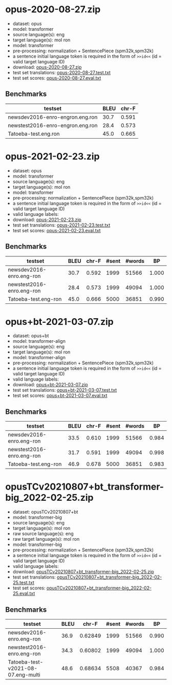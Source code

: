 # opus-2020-08-27.zip

* dataset: opus
* model: transformer
* source language(s): eng
* target language(s): mol ron
* model: transformer
* pre-processing: normalization + SentencePiece (spm32k,spm32k)
* a sentence initial language token is required in the form of `>>id<<` (id = valid target language ID)
* download: [opus-2020-08-27.zip](https://object.pouta.csc.fi/Tatoeba-MT-models/eng-ron/opus-2020-08-27.zip)
* test set translations: [opus-2020-08-27.test.txt](https://object.pouta.csc.fi/Tatoeba-MT-models/eng-ron/opus-2020-08-27.test.txt)
* test set scores: [opus-2020-08-27.eval.txt](https://object.pouta.csc.fi/Tatoeba-MT-models/eng-ron/opus-2020-08-27.eval.txt)

## Benchmarks

| testset               | BLEU  | chr-F |
|-----------------------|-------|-------|
| newsdev2016-enro-engron.eng.ron 	| 30.7 	| 0.591 |
| newstest2016-enro-engron.eng.ron 	| 28.4 	| 0.573 |
| Tatoeba-test.eng.ron 	| 45.0 	| 0.665 |






# opus-2021-02-23.zip

* dataset: opus
* model: transformer
* source language(s): eng
* target language(s): mol ron
* model: transformer
* pre-processing: normalization + SentencePiece (spm32k,spm32k)
* a sentence initial language token is required in the form of `>>id<<` (id = valid target language ID)
* valid language labels: 
* download: [opus-2021-02-23.zip](https://object.pouta.csc.fi/Tatoeba-MT-models/eng-ron/opus-2021-02-23.zip)
* test set translations: [opus-2021-02-23.test.txt](https://object.pouta.csc.fi/Tatoeba-MT-models/eng-ron/opus-2021-02-23.test.txt)
* test set scores: [opus-2021-02-23.eval.txt](https://object.pouta.csc.fi/Tatoeba-MT-models/eng-ron/opus-2021-02-23.eval.txt)

## Benchmarks

| testset | BLEU  | chr-F | #sent | #words | BP |
|---------|-------|-------|-------|--------|----|
| newsdev2016-enro.eng-ron 	| 30.7 	| 0.592 	| 1999 	| 51566 	| 1.000 |
| newstest2016-enro.eng-ron 	| 28.4 	| 0.573 	| 1999 	| 49094 	| 1.000 |
| Tatoeba-test.eng-ron 	| 45.0 	| 0.666 	| 5000 	| 36851 	| 0.990 |






# opus+bt-2021-03-07.zip

* dataset: opus+bt
* model: transformer-align
* source language(s): eng
* target language(s): mol ron
* model: transformer-align
* pre-processing: normalization + SentencePiece (spm32k,spm32k)
* a sentence initial language token is required in the form of `>>id<<` (id = valid target language ID)
* valid language labels: 
* download: [opus+bt-2021-03-07.zip](https://object.pouta.csc.fi/Tatoeba-MT-models/eng-ron/opus+bt-2021-03-07.zip)
* test set translations: [opus+bt-2021-03-07.test.txt](https://object.pouta.csc.fi/Tatoeba-MT-models/eng-ron/opus+bt-2021-03-07.test.txt)
* test set scores: [opus+bt-2021-03-07.eval.txt](https://object.pouta.csc.fi/Tatoeba-MT-models/eng-ron/opus+bt-2021-03-07.eval.txt)

## Benchmarks

| testset | BLEU  | chr-F | #sent | #words | BP |
|---------|-------|-------|-------|--------|----|
| newsdev2016-enro.eng-ron 	| 33.5 	| 0.610 	| 1999 	| 51566 	| 0.984 |
| newstest2016-enro.eng-ron 	| 31.7 	| 0.591 	| 1999 	| 49094 	| 0.998 |
| Tatoeba-test.eng-ron 	| 46.9 	| 0.678 	| 5000 	| 36851 	| 0.983 |


# opusTCv20210807+bt_transformer-big_2022-02-25.zip

* dataset: opusTCv20210807+bt
* model: transformer-big
* source language(s): eng
* target language(s): mol ron
* raw source language(s): eng
* raw target language(s): mol ron
* model: transformer-big
* pre-processing: normalization + SentencePiece (spm32k,spm32k)
* a sentence initial language token is required in the form of `>>id<<` (id = valid target language ID)
* valid language labels: 
* download: [opusTCv20210807+bt_transformer-big_2022-02-25.zip](https://object.pouta.csc.fi/Tatoeba-MT-models/eng-ron/opusTCv20210807+bt_transformer-big_2022-02-25.zip)
* test set translations: [opusTCv20210807+bt_transformer-big_2022-02-25.test.txt](https://object.pouta.csc.fi/Tatoeba-MT-models/eng-ron/opusTCv20210807+bt_transformer-big_2022-02-25.test.txt)
* test set scores: [opusTCv20210807+bt_transformer-big_2022-02-25.eval.txt](https://object.pouta.csc.fi/Tatoeba-MT-models/eng-ron/opusTCv20210807+bt_transformer-big_2022-02-25.eval.txt)

## Benchmarks

| testset | BLEU  | chr-F | #sent | #words | BP |
|---------|-------|-------|-------|--------|----|
| newsdev2016-enro.eng-ron 	| 36.9 	| 0.62849 	| 1999 	| 51566 	| 0.990 |
| newstest2016-enro.eng-ron 	| 34.3 	| 0.60802 	| 1999 	| 49094 	| 1.000 |
| Tatoeba-test-v2021-08-07.eng-multi 	| 48.6 	| 0.68634 	| 5508 	| 40367 	| 0.984 |

